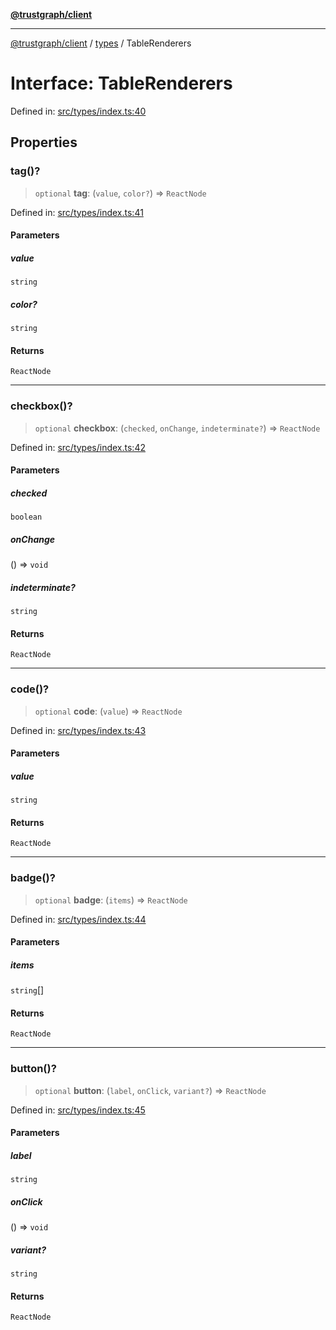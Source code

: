 [**@trustgraph/client**](../../README.md)

***

[@trustgraph/client](../../README.md) / [types](../README.md) / TableRenderers

# Interface: TableRenderers

Defined in: [src/types/index.ts:40](https://github.com/trustgraph-ai/trustgraph-ts-client/blob/dd779923b4eaffccd17ba61aaee70d2766e28e49/src/types/index.ts#L40)

## Properties

### tag()?

> `optional` **tag**: (`value`, `color?`) => `ReactNode`

Defined in: [src/types/index.ts:41](https://github.com/trustgraph-ai/trustgraph-ts-client/blob/dd779923b4eaffccd17ba61aaee70d2766e28e49/src/types/index.ts#L41)

#### Parameters

##### value

`string`

##### color?

`string`

#### Returns

`ReactNode`

***

### checkbox()?

> `optional` **checkbox**: (`checked`, `onChange`, `indeterminate?`) => `ReactNode`

Defined in: [src/types/index.ts:42](https://github.com/trustgraph-ai/trustgraph-ts-client/blob/dd779923b4eaffccd17ba61aaee70d2766e28e49/src/types/index.ts#L42)

#### Parameters

##### checked

`boolean`

##### onChange

() => `void`

##### indeterminate?

`string`

#### Returns

`ReactNode`

***

### code()?

> `optional` **code**: (`value`) => `ReactNode`

Defined in: [src/types/index.ts:43](https://github.com/trustgraph-ai/trustgraph-ts-client/blob/dd779923b4eaffccd17ba61aaee70d2766e28e49/src/types/index.ts#L43)

#### Parameters

##### value

`string`

#### Returns

`ReactNode`

***

### badge()?

> `optional` **badge**: (`items`) => `ReactNode`

Defined in: [src/types/index.ts:44](https://github.com/trustgraph-ai/trustgraph-ts-client/blob/dd779923b4eaffccd17ba61aaee70d2766e28e49/src/types/index.ts#L44)

#### Parameters

##### items

`string`[]

#### Returns

`ReactNode`

***

### button()?

> `optional` **button**: (`label`, `onClick`, `variant?`) => `ReactNode`

Defined in: [src/types/index.ts:45](https://github.com/trustgraph-ai/trustgraph-ts-client/blob/dd779923b4eaffccd17ba61aaee70d2766e28e49/src/types/index.ts#L45)

#### Parameters

##### label

`string`

##### onClick

() => `void`

##### variant?

`string`

#### Returns

`ReactNode`
